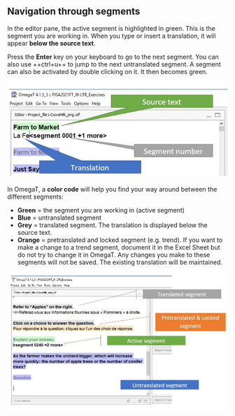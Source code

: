 ## Navigation through segments

In the editor pane, the active segment is highlighted in green. This is the segment you are working in. When you type or insert a translation, it will appear **below the source text**. 

Press the **Enter** key on your keyboard to go to the next segment. You can also use ++ctrl+u++ to jump to the next untranslated segment.
A segment can also be activated by double clicking on it. It then becomes green.

![](../_assets/img/07_active_segment.jpg)

In OmegaT, a **color code** will help you find your way around between the different segments:

  + **Green** = the segment you are working in (active segment)
  + **Blue** = untranslated segment
  + **Grey** = translated segment. The translation is displayed below the source text.
  + **Orange** = pretranslated and locked segment (e.g. trend). If you want to make a change to a trend segment, document it in the Excel Sheet but do not try to change it in OmegaT. Any changes you make to these segments will not be saved. The existing translation will be maintained.

![](../_assets/img/08_color_coding.jpg)




